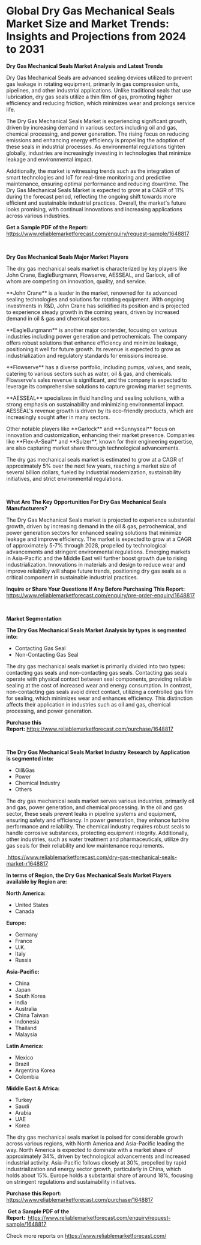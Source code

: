 <p><h1>Global Dry Gas Mechanical Seals Market Size and Market Trends: Insights and Projections from 2024 to 2031</h1></p><p><strong>Dry Gas Mechanical Seals Market Analysis and Latest Trends</strong></p>
<p><p>Dry Gas Mechanical Seals are advanced sealing devices utilized to prevent gas leakage in rotating equipment, primarily in gas compression units, pipelines, and other industrial applications. Unlike traditional seals that use lubrication, dry gas seals utilize a thin film of gas, promoting higher efficiency and reducing friction, which minimizes wear and prolongs service life.</p><p>The Dry Gas Mechanical Seals Market is experiencing significant growth, driven by increasing demand in various sectors including oil and gas, chemical processing, and power generation. The rising focus on reducing emissions and enhancing energy efficiency is propelling the adoption of these seals in industrial processes. As environmental regulations tighten globally, industries are increasingly investing in technologies that minimize leakage and environmental impact.</p><p>Additionally, the market is witnessing trends such as the integration of smart technologies and IoT for real-time monitoring and predictive maintenance, ensuring optimal performance and reducing downtime. The Dry Gas Mechanical Seals Market is expected to grow at a CAGR of 11% during the forecast period, reflecting the ongoing shift towards more efficient and sustainable industrial practices. Overall, the market's future looks promising, with continual innovations and increasing applications across various industries.</p></p>
<p><strong>Get a Sample PDF of the Report:&nbsp;</strong> <a href="https://www.reliablemarketforecast.com/enquiry/request-sample/1648817?utm_campaign=1140&utm_medium=2&utm_source=Github&utm_content=ia&utm_term=29122024&utm_id=dry-gas-mechanical-seals">https://www.reliablemarketforecast.com/enquiry/request-sample/1648817</a></p>
<p>&nbsp;</p>
<p><strong>Dry Gas Mechanical Seals Major Market Players</strong></p>
<p><p>The dry gas mechanical seals market is characterized by key players like John Crane, EagleBurgmann, Flowserve, AESSEAL, and Garlock, all of whom are competing on innovation, quality, and service. </p><p>**John Crane** is a leader in the market, renowned for its advanced sealing technologies and solutions for rotating equipment. With ongoing investments in R&D, John Crane has solidified its position and is projected to experience steady growth in the coming years, driven by increased demand in oil & gas and chemical sectors.</p><p>**EagleBurgmann** is another major contender, focusing on various industries including power generation and petrochemicals. The company offers robust solutions that enhance efficiency and minimize leakage, positioning it well for future growth. Its revenue is expected to grow as industrialization and regulatory standards for emissions increase.</p><p>**Flowserve** has a diverse portfolio, including pumps, valves, and seals, catering to various sectors such as water, oil & gas, and chemicals. Flowserve's sales revenue is significant, and the company is expected to leverage its comprehensive solutions to capture growing market segments.</p><p>**AESSEAL** specializes in fluid handling and sealing solutions, with a strong emphasis on sustainability and minimizing environmental impact. AESSEAL's revenue growth is driven by its eco-friendly products, which are increasingly sought after in many sectors.</p><p>Other notable players like **Garlock** and **Sunnyseal** focus on innovation and customization, enhancing their market presence. Companies like **Flex-A-Seal** and **Sulzer**, known for their engineering expertise, are also capturing market share through technological advancements.</p><p>The dry gas mechanical seals market is estimated to grow at a CAGR of approximately 5% over the next few years, reaching a market size of several billion dollars, fueled by industrial modernization, sustainability initiatives, and strict environmental regulations.</p></p>
<p>&nbsp;</p>
<p><strong>What Are The Key Opportunities For Dry Gas Mechanical Seals Manufacturers?</strong></p>
<p><p>The Dry Gas Mechanical Seals market is projected to experience substantial growth, driven by increasing demand in the oil & gas, petrochemical, and power generation sectors for enhanced sealing solutions that minimize leakage and improve efficiency. The market is expected to grow at a CAGR of approximately 5-7% through 2028, propelled by technological advancements and stringent environmental regulations. Emerging markets in Asia-Pacific and the Middle East will further boost growth due to rising industrialization. Innovations in materials and design to reduce wear and improve reliability will shape future trends, positioning dry gas seals as a critical component in sustainable industrial practices.</p></p>
<p><strong>Inquire or Share Your Questions If Any Before Purchasing This Report:</strong> <a href="https://www.reliablemarketforecast.com/enquiry/pre-order-enquiry/1648817?utm_campaign=1140&utm_medium=2&utm_source=Github&utm_content=ia&utm_term=29122024&utm_id=dry-gas-mechanical-seals">https://www.reliablemarketforecast.com/enquiry/pre-order-enquiry/1648817</a></p>
<p>&nbsp;</p>
<p><strong>Market Segmentation</strong></p>
<p><strong>The Dry Gas Mechanical Seals Market Analysis by types is segmented into:</strong></p>
<p><ul><li>Contacting Gas Seal</li><li>Non-Contacting Gas Seal</li></ul></p>
<p><p>The dry gas mechanical seals market is primarily divided into two types: contacting gas seals and non-contacting gas seals. Contacting gas seals operate with physical contact between seal components, providing reliable sealing at the cost of increased wear and energy consumption. In contrast, non-contacting gas seals avoid direct contact, utilizing a controlled gas film for sealing, which minimizes wear and enhances efficiency. This distinction affects their application in industries such as oil and gas, chemical processing, and power generation.</p></p>
<p><strong>Purchase this Report:&nbsp;</strong><a href="https://www.reliablemarketforecast.com/purchase/1648817?utm_campaign=1140&utm_medium=2&utm_source=Github&utm_content=ia&utm_term=29122024&utm_id=dry-gas-mechanical-seals">https://www.reliablemarketforecast.com/purchase/1648817</a></p>
<p>&nbsp;</p>
<p><strong>The Dry Gas Mechanical Seals Market Industry Research by Application is segmented into:</strong></p>
<p><ul><li>Oil&Gas</li><li>Power</li><li>Chemical Industry</li><li>Others</li></ul></p>
<p><p>The dry gas mechanical seals market serves various industries, primarily oil and gas, power generation, and chemical processing. In the oil and gas sector, these seals prevent leaks in pipeline systems and equipment, ensuring safety and efficiency. In power generation, they enhance turbine performance and reliability. The chemical industry requires robust seals to handle corrosive substances, protecting equipment integrity. Additionally, other industries, such as water treatment and pharmaceuticals, utilize dry gas seals for their reliability and low maintenance requirements.</p></p>
<p><a href="https://www.reliablemarketforecast.com/dry-gas-mechanical-seals-market-r1648817?utm_campaign=1140&utm_medium=2&utm_source=Github&utm_content=ia&utm_term=29122024&utm_id=dry-gas-mechanical-seals">&nbsp;https://www.reliablemarketforecast.com/dry-gas-mechanical-seals-market-r1648817</a></p>
<p><strong>In terms of Region, the Dry Gas Mechanical Seals Market Players available by Region are:</strong></p>
<p>
    <p> <strong> North America: </strong>
        <ul>
            <li>United States</li>
            <li>Canada</li>
        </ul>
        </p> 
    <p> <strong> Europe: </strong>
        <ul>
            <li>Germany</li>
            <li>France</li>
            <li>U.K.</li>
            <li>Italy</li>
            <li>Russia</li>
        </ul>
        </p> 
    <p> <strong> Asia-Pacific: </strong>
        <ul>
            <li>China</li>
            <li>Japan</li>
            <li>South Korea</li>
            <li>India</li>
            <li>Australia</li>
            <li>China Taiwan</li>
            <li>Indonesia</li>
            <li>Thailand</li>
            <li>Malaysia</li>
        </ul>
        </p> 
    <p> <strong> Latin America: </strong>
        <ul>
            <li>Mexico</li>
            <li>Brazil</li>
            <li>Argentina Korea</li>
            <li>Colombia</li>
        </ul>
        </p> 
    <p> <strong> Middle East & Africa: </strong>
        <ul>
            <li>Turkey</li>
            <li>Saudi</li>
            <li>Arabia</li>
            <li>UAE</li>
            <li>Korea</li>
        </ul>
    </p>
    </p>
<p><p>The dry gas mechanical seals market is poised for considerable growth across various regions, with North America and Asia-Pacific leading the way. North America is expected to dominate with a market share of approximately 34%, driven by technological advancements and increased industrial activity. Asia-Pacific follows closely at 30%, propelled by rapid industrialization and energy sector growth, particularly in China, which holds about 15%. Europe holds a substantial share of around 18%, focusing on stringent regulations and sustainability initiatives.</p></p>
<p><strong>Purchase this Report: </strong><a href="https://www.reliablemarketforecast.com/purchase/1648817?utm_campaign=1140&utm_medium=2&utm_source=Github&utm_content=ia&utm_term=29122024&utm_id=dry-gas-mechanical-seals">https://www.reliablemarketforecast.com/purchase/1648817</a></p>
<p>&nbsp;<strong>Get a Sample PDF of the Report:&nbsp;&nbsp;</strong><a href="https://www.reliablemarketforecast.com/enquiry/request-sample/1648817?utm_campaign=1140&utm_medium=2&utm_source=Github&utm_content=ia&utm_term=29122024&utm_id=dry-gas-mechanical-seals">https://www.reliablemarketforecast.com/enquiry/request-sample/1648817</a></p>
<p><strong></strong></p>
<p>Check more reports on <a href="https://www.reliablemarketforecast.com/?utm_campaign=1140&utm_medium=2&utm_source=Github&utm_content=ia&utm_term=29122024&utm_id=dry-gas-mechanical-seals">https://www.reliablemarketforecast.com/</a></p>